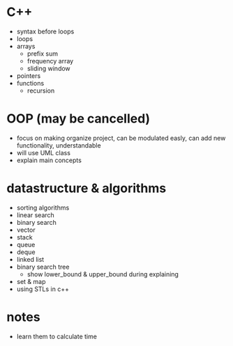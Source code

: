 # C++
- syntax before loops
- loops
- arrays
  - prefix sum
  - frequency array 
  - sliding window
- pointers
- functions
  - recursion

# OOP (may be cancelled)
- focus on making organize project, can be modulated easly, can add new functionality, understandable
- will use UML class
- explain main concepts

# datastructure & algorithms
- sorting algorithms
- linear search
- binary search
- vector
- stack
- queue
- deque
- linked list
- binary search tree
  - show lower_bound & upper_bound during explaining
- set & map
- using STLs in c++

# notes
- learn them to calculate time 
